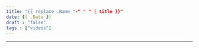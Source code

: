 ```yaml
---
title: "{{ replace .Name "-" " " | title }}"
date: {{ .Date }}
draft : "false"
tags : ["videos"]
---
```


<!--more-->

<!-- Insert embed code here  -->

___
